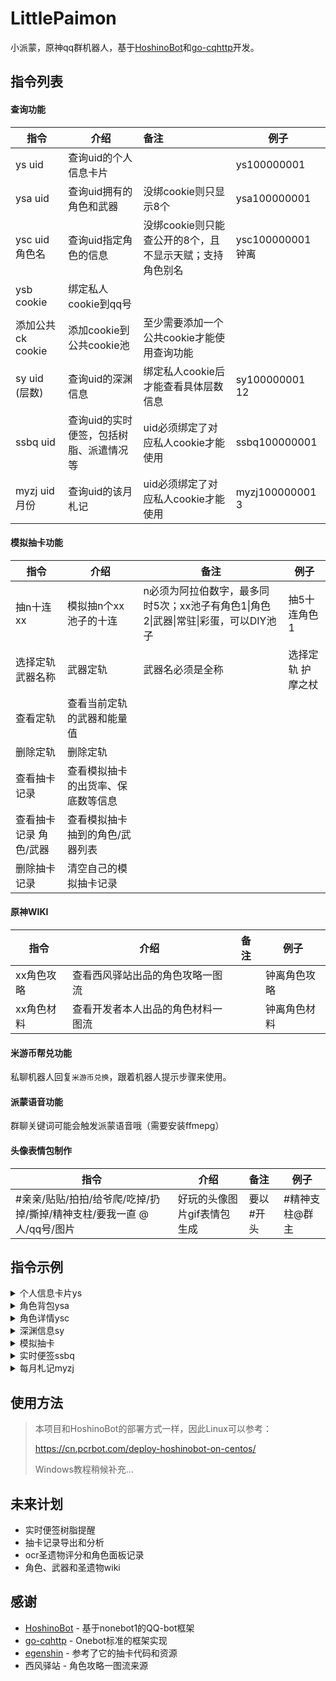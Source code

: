 # LittlePaimon

小派蒙，原神qq群机器人，基于[HoshinoBot](https://github.com/Ice-Cirno/HoshinoBot)和[go-cqhttp](https://github.com/Mrs4s/go-cqhttp)开发。

## 指令列表

#### 查询功能

| 指令              | 介绍                                    | 备注                                                    | 例子              |
| ----------------- | --------------------------------------- | :------------------------------------------------------ | ----------------- |
| ys uid            | 查询uid的个人信息卡片                   |                                                         | ys100000001       |
| ysa uid           | 查询uid拥有的角色和武器                 | 没绑cookie则只显示8个                                   | ysa100000001      |
| ysc uid 角色名    | 查询uid指定角色的信息                   | 没绑cookie则只能查公开的8个，且不显示天赋；支持角色别名 | ysc100000001 钟离 |
| ysb cookie        | 绑定私人cookie到qq号                    |                                                         |                   |
| 添加公共ck cookie | 添加cookie到公共cookie池                | 至少需要添加一个公共cookie才能使用查询功能              |                   |
| sy uid (层数)     | 查询uid的深渊信息                       | 绑定私人cookie后才能查看具体层数信息                    | sy100000001 12    |
| ssbq uid          | 查询uid的实时便签，包括树脂、派遣情况等 | uid必须绑定了对应私人cookie才能使用                     | ssbq100000001     |
| myzj uid 月份     | 查询uid的该月札记                       | uid必须绑定了对应私人cookie才能使用                     | myzj100000001 3   |

#### 模拟抽卡功能

| 指令                   | 介绍                               | 备注                                                         | 例子              |
| ---------------------- | ---------------------------------- | ------------------------------------------------------------ | ----------------- |
| 抽n十连xx              | 模拟抽n个xx池子的十连              | n必须为阿拉伯数字，最多同时5次；xx池子有角色1\|角色2\|武器\|常驻\|彩蛋，可以DIY池子 | 抽5十连角色1      |
| 选择定轨 武器名称      | 武器定轨                           | 武器名必须是全称                                             | 选择定轨 护摩之杖 |
| 查看定轨               | 查看当前定轨的武器和能量值         |                                                              |                   |
| 删除定轨               | 删除定轨                           |                                                              |                   |
| 查看抽卡记录           | 查看模拟抽卡的出货率、保底数等信息 |                                                              |                   |
| 查看抽卡记录 角色/武器 | 查看模拟抽卡抽到的角色/武器列表    |                                                              |                   |
| 删除抽卡记录           | 清空自己的模拟抽卡记录             |                                                              |                   |

#### 原神WIKI

| 指令       | 介绍                               | 备注 | 例子         |
| ---------- | ---------------------------------- | ---- | ------------ |
| xx角色攻略 | 查看西风驿站出品的角色攻略一图流   |      | 钟离角色攻略 |
| xx角色材料 | 查看开发者本人出品的角色材料一图流 |      | 钟离角色材料 |



#### 米游币帮兑功能

私聊机器人回复```米游币兑换```，跟着机器人提示步骤来使用。

#### 派蒙语音功能

群聊关键词可能会触发派蒙语音哦（需要安装ffmepg）

#### 头像表情包制作

| 指令                                                         | 介绍                        | 备注      | 例子           |
| ------------------------------------------------------------ | --------------------------- | :-------- | -------------- |
| #亲亲/贴贴/拍拍/给爷爬/吃掉/扔掉/撕掉/精神支柱/要我一直 @人/qq号/图片 | 好玩的头像图片gif表情包生成 | 要以#开头 | #精神支柱@群主 |



## 指令示例

<details>
<summary>个人信息卡片ys</summary>
<img src="https://raw.githubusercontent.com/CMHopeSunshine/LittlePaimon/master/readme/ys.jpg?token=GHSAT0AAAAAABSG2FHCDOJJR3Z6J6DZBQUYYR4KCBA" alt="ys">
</details>

<details>
<summary>角色背包ysa</summary>
<img src="https://raw.githubusercontent.com/CMHopeSunshine/LittlePaimon/master/readme/ysa.jpg?token=GHSAT0AAAAAABSG2FHCQNM7JAMVI5MZFROYYR4KD5Q" alt="ysa">
</details>

<details>
<summary>角色详情ysc</summary>
<img src="https://raw.githubusercontent.com/CMHopeSunshine/LittlePaimon/master/readme/ysc.jpg?token=GHSAT0AAAAAABSG2FHCOVL6FTKYVF5LZ27CYR4KETQ" alt="ysc">
</details>

<details>
<summary>深渊信息sy</summary>
<img src="https://raw.githubusercontent.com/CMHopeSunshine/LittlePaimon/master/readme/sy12.jpg?token=GHSAT0AAAAAABSG2FHCCFQWAW3CYBFDD4EEYR4KF7Q" alt="sy">
</details>

<details>
<summary>模拟抽卡</summary>
<img src="https://raw.githubusercontent.com/CMHopeSunshine/LittlePaimon/master/readme/%E5%8D%81%E8%BF%9E.jpg?token=GHSAT0AAAAAABSG2FHDJTKRZGUSNXIV6Y32YR4KHTA" alt="十连">
</details>

<details>
<summary>实时便签ssbq</summary>
<img src="https://raw.githubusercontent.com/CMHopeSunshine/LittlePaimon/master/readme/ssbq.jpg?token=GHSAT0AAAAAABSG2FHDZM23HAQ4UCXGHUKOYR4KG5A" alt="ssbq">
</details>

<details>
<summary>每月札记myzj</summary>
<img src="https://raw.githubusercontent.com/CMHopeSunshine/LittlePaimon/master/readme/myzj.jpg?token=GHSAT0AAAAAABSG2FHDVIS6YRRTZ3C5KVGAYR4KIIQ" alt="myzj">
</details>

## 使用方法

> 本项目和HoshinoBot的部署方式一样，因此Linux可以参考：
>
> https://cn.pcrbot.com/deploy-hoshinobot-on-centos/
>
> Windows教程稍候补充...

## 未来计划

- 实时便签树脂提醒
- 抽卡记录导出和分析
- ocr圣遗物评分和角色面板记录
- 角色、武器和圣遗物wiki

## 感谢

- [HoshinoBot](https://github.com/Ice-Cirno/HoshinoBot) - 基于nonebot1的QQ-bot框架
- [go-cqhttp](https://github.com/Mrs4s/go-cqhttp) - Onebot标准的框架实现
- [egenshin](https://github.com/pcrbot/erinilis-modules/tree/master/egenshin) - 参考了它的抽卡代码和资源
- 西风驿站 - 角色攻略一图流来源
